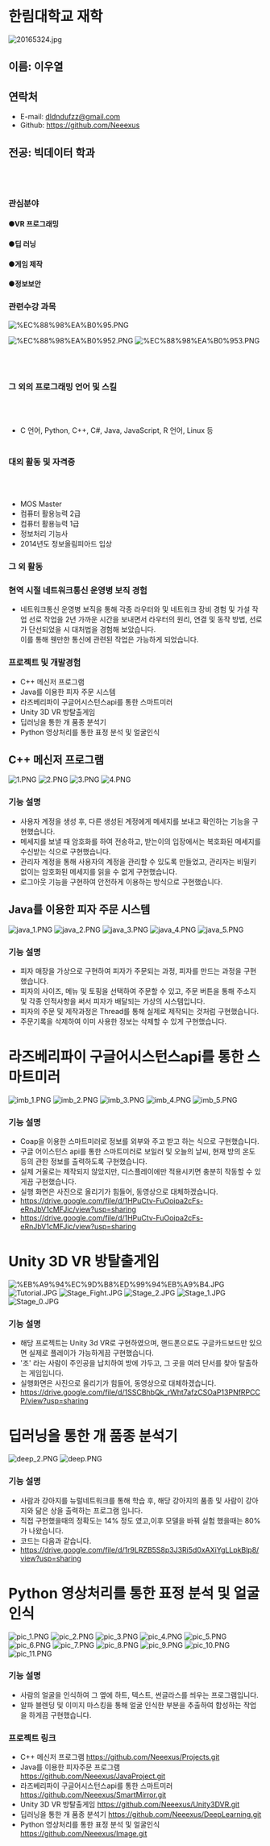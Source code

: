 
# 한림대학교 재학

![20165324.jpg](./img/20165324.jpg)

## 이름: 이우열
## 연락처
- E-mail: dldndufzz@gmail.com
- Github: <https://github.com/Neeexus>
## 전공: 빅데이터 학과
<br></br>
### 관심분야

#### ●VR 프로그래밍
#### ●딥 러닝
#### ●게임 제작
#### ●정보보안

### 관련수강 과목
![%EC%88%98%EA%B0%95.PNG](./img/%EC%88%98%EA%B0%95.PNG)

![%EC%88%98%EA%B0%952.PNG](./img/%EC%88%98%EA%B0%952.PNG)
![%EC%88%98%EA%B0%953.PNG](./img/%EC%88%98%EA%B0%953.PNG)

<br></br>


### 그 외의 프로그래밍 언어 및 스킬
<br></br>
- C 언어, Python,  C++, C#, Java, JavaScript, R 언어, Linux 등
<br></br>
### 대외 활동 및 자격증
<br></br>
- MOS Master
- 컴퓨터 활용능력 2급
- 컴퓨터 활용능력 1급
- 정보처리 기능사
- 2014년도 정보올림피아드 입상

### 그 외 활동
### 현역 시절 네트워크통신 운영병 보직 경험
- 네트워크통신 운영병 보직을 통해 각종 라우터와 및 네트워크 장비 경험  및 가설 작업 선로 작업을 2년 가까운 시간을 보내면서 라우터의 원리, 연결 및 동작 방법, 선로가 단선되었을 시 대처법을 경험해 보았습니다.<br> 이를 통해 웬만한 통신에 관련된 작업은 가능하게 되었습니다.


### 프로젝트 및  개발경험
- C++ 메신저 프로그램
- Java를 이용한 피자 주문 시스템
- 라즈베리파이 구글어시스턴스api를 통한 스마트미러
- Unity 3D VR 방탈출게임
- 딥러닝을 통한 개 품종 분석기
- Python 영상처리를 통한 표정 분석 및 얼굴인식






## C++ 메신저 프로그램
![1.PNG](./img/1.PNG)
![2.PNG](./img/2.PNG)
![3.PNG](./img/3.PNG)
![4.PNG](./img/4.PNG)

### 기능 설명
- 사용자 계정을 생성 후, 다른 생성된 계정에게 메세지를 보내고 확인하는 기능을 구현했습니다.
- 메세지를 보낼 때 암호화를 하여 전송하고, 받는이의 입장에서는 복호화된 메세지를 수신받는 식으로 구현했습니다.
- 관리자 계정을 통해 사용자의 계정을 관리할 수 있도록 만들었고, 관리자는 비밀키 없이는 암호화된 메세지를 읽을 수 없게 구현했습니다.
- 로그아웃 기능을 구현하여 안전하게 이용하는 방식으로 구현했습니다.



## Java를 이용한 피자 주문 시스템
![java_1.PNG](./img/java_1.PNG)
![java_2.PNG](./img/java_2.PNG)
![java_3.PNG](./img/java_3.PNG)
![java_4.PNG](./img/java_4.PNG)
![java_5.PNG](./img/java_5.PNG)

### 기능 설명
- 피자 매장을 가상으로 구현하여 피자가 주문되는 과정, 피자를 만드는 과정을 구현했습니다.
- 피자의 사이즈, 메뉴 및 토핑을 선택하여 주문할 수 있고, 주문 버튼을 통해 주소지 및 각종 인적사항을 써서 피자가 배달되는 가상의 시스템입니다.
- 피자의 주문 및 제작과정은 Thread를 통해 실제로 제작되는 것처럼 구현했습니다.
- 주문기록을 삭제하여 이미 사용한 정보는 삭제할 수 있게 구현했습니다.


# 라즈베리파이 구글어시스턴스api를 통한 스마트미러
![imb_1.PNG](./img/imb_1.PNG)
![imb_2.PNG](./img/imb_2.PNG)
![imb_3.PNG](./img/imb_3.PNG)
![imb_4.PNG](./img/imb_4.PNG)
![imb_5.PNG](./img/imb_5.PNG)


### 기능 설명
- Coap을 이용한 스마트미러로 정보를 외부와 주고 받고 하는 식으로 구현했습니다.
- 구글 어이스턴스 api를 통한 스마트미러로 보일러 및 오늘의 날씨, 현재 방의 온도 등의 관한 정보를 출력하도록 구현했습니다.
- 실제 거울로는 제작되지 않았지만, 디스플레이에만 적용시키면 충분히 작동할 수 있게끔 구현했습니다.
- 실행 화면은 사진으로 올리기가 힘들어, 동영상으로 대체하겠습니다. 
- <https://drive.google.com/file/d/1HPuCtv-FuOoipa2cFs-eRnJbV1cMFJic/view?usp=sharing>
- <https://drive.google.com/file/d/1HPuCtv-FuOoipa2cFs-eRnJbV1cMFJic/view?usp=sharing>

# Unity 3D VR 방탈출게임
![%EB%A9%94%EC%9D%B8%ED%99%94%EB%A9%B4.JPG](attachment:%EB%A9%94%EC%9D%B8%ED%99%94%EB%A9%B4.JPG)
![Tutorial.JPG](attachment:Tutorial.JPG)
![Stage_Fight.JPG](attachment:Stage_Fight.JPG)
![Stage_2.JPG](attachment:Stage_2.JPG)
![Stage_1.JPG](attachment:Stage_1.JPG)
![Stage_0.JPG](attachment:Stage_0.JPG)

### 기능 설명
- 해당 프로젝트는 Unity 3d VR로 구현하였으며, 핸드폰으로도 구글카드보드만 있으면 실제로 플레이가 가능하게끔 구현했습니다.
- '조' 라는 사람이 주인공을 납치하여 방에 가두고, 그 곳을 여러 단서를 찾아 탈출하는 게임입니다.
- 실행화면은 사진으로 올리기가 힘들어, 동영상으로 대체하겠습니다.
- <https://drive.google.com/file/d/1SSCBhbQk_rWht7afzCSOaP13PNfRPCCP/view?usp=sharing>


# 딥러닝을 통한 개 품종 분석기
![deep_2.PNG](attachment:deep_2.PNG)
![deep.PNG](attachment:deep.PNG)

### 기능 설명
- 사람과 강아지를 뉴럴네트워크를 통해 학습 후, 해당 강아지의 품종 및 사람이 강아지와 닮은 상을 출력하는 프로그램 입니다.
- 직접 구현했을때의 정확도는 14% 정도 였고,이후 모델을 바꿔 실험 했을때는 80%가 나왔습니다.
- 코드는 다음과 같습니다.
- <https://drive.google.com/file/d/1r9LRZB5S8p3J3Ri5d0xAXiYgLLpkBlp8/view?usp=sharing>

# Python 영상처리를 통한 표정 분석 및 얼굴인식
![pic_1.PNG](attachment:pic_1.PNG)
![pic_2.PNG](attachment:pic_2.PNG)
![pic_3.PNG](attachment:pic_3.PNG)
![pic_4.PNG](attachment:pic_4.PNG)
![pic_5.PNG](attachment:pic_5.PNG)
![pic_6.PNG](attachment:pic_6.PNG)
![pic_7.PNG](attachment:pic_7.PNG)
![pic_8.PNG](attachment:pic_8.PNG)
![pic_9.PNG](attachment:pic_9.PNG)
![pic_10.PNG](attachment:pic_10.PNG)
![pic_11.PNG](attachment:pic_11.PNG)

### 기능 설명
- 사람의 얼굴을 인식하여 그 옆에 하트, 텍스트, 썬글라스를 씌우는 프로그램입니다.
- 알파 블렌딩 및 이미지 마스킹을 통해 얼굴 인식한 부분을 추출하여 합성하는 작업을 하게끔 구현했습니다.

### 프로젝트 링크
- C++ 메신저 프로그램 <https://github.com/Neeexus/Projects.git>
- Java를 이용한 피자주문 프로그램 <https://github.com/Neeexus/JavaProject.git>
- 라즈베리파이 구글어시스턴스api를 통한 스마트미러 <https://github.com/Neeexus/SmartMirror.git>
- Unity 3D VR 방탈출게임 <https://github.com/Neeexus/Unity3DVR.git>
- 딥러닝을 통한 개 품종 분석기 <https://github.com/Neeexus/DeepLearning.git>
- Python 영상처리를 통한 표정 분석 및 얼굴인식 <https://github.com/Neeexus/Image.git>
